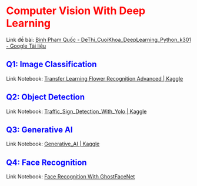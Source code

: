 # <font color=red>Computer Vision With Deep Learning</font>

Link đề bài: [Bình Phạm Quốc - DeThi_CuoiKhoa_DeepLearning_Python_k301 - Google Tài liệu](https://docs.google.com/document/d/1rc2RyBmZXDjls3lACy_Z0bXZ9yjE3f_LV4Yj9OsCiJ8/edit?tab=t.0)

## <font color=blue>Q1: Image Classification</font>

Link Notebook: [Transfer Learning Flower Recognition Advanced | Kaggle](https://www.kaggle.com/code/tiesinger/transfer-learning-flower-recognition-advanced)

## <font color=blue>Q2: Object Detection</font>

Link Notebook: [Traffic_Sign_Detection_With_Yolo | Kaggle](https://www.kaggle.com/code/tiesinger/traffic-sign-detection-with-yolo)

## <font color=blue>Q3: Generative AI</font>

Link Notebook: [Generative_AI | Kaggle](https://www.kaggle.com/code/tiesinger/generative-ai)

## <font color=blue>Q4: Face Recognition</font>

Link Notebook: [Face Recognition With GhostFaceNet](https://colab.research.google.com/drive/1FSOmuh382_pZpMdwLrdKVBxFyeY3948p?usp=sharing)
